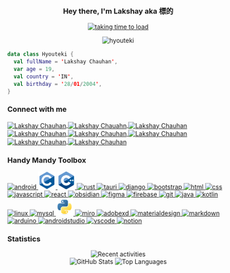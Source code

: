 <h3 align="center"> Hey there, I'm Lakshay aka 標的 </h3>

<p align="center">
<a href="https://github.com/Hyouteki" target="blank"> <img src="https://readme-typing-svg.herokuapp.com?color=7DF9FF&width=380&height=45&lines=Android+Developer;Manga+Enthusiast;Recreational+Programmer;Nice+To+Meet+You+🙃&style=bold&center=true" alt="taking time to load" /></a>
</p>

<p align="center"> <img src="https://komarev.com/ghpvc/?username=hyouteki&label=Profile%20views&color=301930&style=for-the-badge" alt="hyouteki" /> </p>

```kotlin
data class Hyouteki {
  val fullName = 'Lakshay Chauhan',
  var age = 19,
  val country = 'IN',
  val birthday = '28/01/2004',
}
```

### Connect with me

<a href="https://leetcode.com/lakshay21060/" target="blank">
<img align="center" src="https://raw.githubusercontent.com/rahuldkjain/github-profile-readme-generator/master/src/images/icons/Social/leet-code.svg" alt="Lakshay Chauhan" height="30" width="40" />
</a>
<a href="https://www.reddit.com/user/LuckyDGreat" target="blank">
<img align="center" src="https://cdn.icon-icons.com/icons2/673/PNG/512/reddit_icon-icons.com_60458.png" alt="Lakshay Chauahn" height="36" width="36" /> 
</a>
<a href="https://www.linkedin.com/in/hyouteki/" target="blank">
<img align="center" src="https://cdn-icons-png.flaticon.com/128/3128/3128329.png" alt="Lakshay Chauhan" height="36" width="36" />
</a>
<a href="https://www.instagram.com/mainlakshayhoon/" target="blank">
<img align="center" src="https://cdn.icon-icons.com/icons2/836/PNG/512/Instagram_icon-icons.com_66804.png" alt="Lakshay Chauhan" height="36" width="36" />
</a>
<a href="https://discord.gg/Nosferatu#0125" target="blank">
<img align="center" src="https://cdn.icon-icons.com/icons2/3132/PNG/512/discord_social_network_communication_interaction_message_icon_192260.png" alt="Lakshay Chauhan" height="40" width="38" />
</a>
<a href="https://hyouteki.github.io/" target="blank">
<img align="center" src="https://cdn.icon-icons.com/icons2/403/PNG/512/cloud_40534.png" alt="Lakshay Chauhan" height="40" width="38" />
</a>
<a href="https://www.youtube.com/@hyoutek1" target="blank">
<img align="center" src="https://cdn-icons-png.flaticon.com/128/889/889161.png" alt="Lakshay Chauhan" height="40" width="38" />
</a>
<a href="mailto:lakshay21060@iiitd.ac.in" target="blank">
<img align="center" src="https://cdn-icons-png.flaticon.com/128/732/732200.png" alt="Lakshay Chauhan" height="40" width="38" />
</a>

### Handy Mandy Toolbox
<p align="left"> 
<a href="https://developer.android.com" target="_blank" rel="noreferrer"> 
<img src="https://cdn.icon-icons.com/icons2/640/PNG/512/android-robot-figure-avatar-brand_icon-icons.com_59128.png" alt="android" width="40" height="40"/> 
</a>
<a href="https://www.cprogramming.com/" target="_blank" rel="noreferrer"> 
<img src="https://raw.githubusercontent.com/devicons/devicon/master/icons/c/c-original.svg" alt="c" width="40" height="40"/> 
</a>
<a href="https://www.w3schools.com/cpp/" target="_blank" rel="noreferrer"> 
<img src="https://raw.githubusercontent.com/devicons/devicon/master/icons/cplusplus/cplusplus-original.svg" alt="cplusplus" width="40" height="40"/> 
</a>
<a href="https://www.rust-lang.org/" target="_blank" rel="noreferrer"> 
<img src="https://cdn.icon-icons.com/icons2/2107/PNG/512/file_type_rust_icon_130185.png" alt="rust" width="40" height="40"/> 
</a>
<a href="https://tauri.app/" target="_blank" rel="noreferrer"> 
<img src="https://cdn.worldvectorlogo.com/logos/tauri-1.svg" alt="tauri" width="40" height="40"/> 
</a>
<a href="https://www.djangoproject.com/" target="_blank" rel="noreferrer"> 
<img src="https://icons-for-free.com/iconfiles/png/512/vscode+icons+type+django-1324451277244670707.png" alt="django" width="40" height="40"/> 
</a>
<a href="https://getbootstrap.com/" target="_blank" rel="noreferrer"> 
<img src="https://upload.vectorlogo.zone/logos/getbootstrap/images/987f8f6c-263a-47b1-a85d-853cfca215d9.svg" alt="bootstrap" width="40" height="40"/> 
</a>
<a href="https://htmlreference.io/" target="_blank" rel="noreferrer"> 
<img src="https://cdn.icon-icons.com/icons2/2107/PNG/512/file_type_html_icon_130541.png" alt="html" width="40" height="40"/> 
</a>
<a href="https://cssreference.io/" target="_blank" rel="noreferrer"> 
<img src="https://cdn.icon-icons.com/icons2/2107/PNG/512/file_type_css_icon_130661.png" alt="css" width="40" height="40"/> 
</a>
<a href="https://en.wikipedia.org/wiki/JavaScript" target="_blank" rel="noreferrer"> 
<img src="https://cdn.icon-icons.com/icons2/2108/PNG/512/javascript_icon_130900.png" alt="javascript" width="40" height="40"/> 
</a>
<a href="https://react.dev/" target="_blank" rel="noreferrer"> 
<img src="https://cdn.icon-icons.com/icons2/2415/PNG/512/react_original_logo_icon_146374.png" alt="react" width="40" height="40"/> 
</a>
<a href="https://obsidian.md/" target="_blank" rel="noreferrer"> 
<img src="https://github.com/gilbarbara/logos/blob/main/logos/obsidian-icon.svg" alt="obsidian" width="40" height="40"/> 
</a>
<a href="https://www.figma.com/" target="_blank" rel="noreferrer"> 
<img src="https://www.vectorlogo.zone/logos/figma/figma-icon.svg" alt="figma" width="40" height="40"/> 
</a>
<a href="https://firebase.google.com/" target="_blank" rel="noreferrer"> 
<img src="https://www.vectorlogo.zone/logos/firebase/firebase-icon.svg" alt="firebase" width="40" height="40"/> 
</a>
<a href="https://git-scm.com/" target="_blank" rel="noreferrer"> 
<img src="https://www.vectorlogo.zone/logos/git-scm/git-scm-icon.svg" alt="git" width="40" height="40"/> 
</a>
<a href="https://www.java.com" target="_blank" rel="noreferrer"> 
<img src="https://cdn-icons-png.flaticon.com/512/1387/1387539.png" alt="java" width="40" height="40"/> 
</a>
<a href="https://kotlinlang.org" target="_blank" rel="noreferrer"> 
<img src="https://cdn.icon-icons.com/icons2/2107/PNG/512/file_type_kotlin_icon_130487.png" alt="kotlin" width="40" height="40"/> 
</a>
<a href="https://www.linux.org/" target="_blank" rel="noreferrer"> 
<img src="https://cdn-icons-png.flaticon.com/512/546/546049.png" alt="linux" width="40" height="40"/> 
</a>
<a href="https://www.mysql.com/" target="_blank" rel="noreferrer"> 
<img src="https://cdn.icon-icons.com/icons2/1381/PNG/512/mysqlworkbench_93532.png" alt="mysql" width="40" height="40"/> 
</a>
<a href="https://www.python.org" target="_blank" rel="noreferrer"> 
<img src="https://raw.githubusercontent.com/devicons/devicon/master/icons/python/python-original.svg" alt="python" width="40" height="40"/>
</a>
<a href="https://miro.com" target="_blank" rel="noreferrer"> 
<img src="https://files.readme.io/17d4a23-miro-logo-color-square.png" alt="miro" width="40" height="40"/> 
</a>
<a href="https://helpx.adobe.com/in/support/xd.html" target="_blank" rel="noreferrer"> 
<img src="https://upload.wikimedia.org/wikipedia/commons/thumb/c/c2/Adobe_XD_CC_icon.svg/512px-Adobe_XD_CC_icon.svg.png?20210729021535" alt="adobexd" width="40" height="40"/> 
</a>
<a href="https://m3.material.io/" target="_blank" rel="noreferrer"> 
<img src="https://cdn.icon-icons.com/icons2/3053/PNG/512/material_palette_generator_macos_bigsur_icon_189469.png" alt="materialdesign" width="40" height="40"/> 
</a>
<a href="https://www.markdownguide.org/" target="_blank" rel="noreferrer"> 
<img src="https://cdn.icon-icons.com/icons2/2699/PNG/512/markdown_here_logo_icon_169967.png" alt="markdown" width="40" height="40"/>
</a>
<a href="https://www.arduino.cc/" target="_blank" rel="noreferrer">
<img src="https://cdn.worldvectorlogo.com/logos/arduino-1.svg" alt="arduino" width="40" height="40"/>
</a>
<a href="https://developer.android.com/studio?gclsrc=ds&gclsrc=ds" target="_blank" rel="noreferrer">
<img src="https://cdn.icon-icons.com/icons2/3053/PNG/512/android_studio_alt_macos_bigsur_icon_190394.png" alt="androidstudio" width="40" height="40"/>
</a>
<a href="https://code.visualstudio.com/" target="_blank" rel="noreferrer">
<img src="https://cdn.icon-icons.com/icons2/2107/PNG/512/file_type_vscode_icon_130084.png" alt="vscode" width="40" height="40"/> 
</a>
<a href="https://code.visualstudio.com/" target="_blank" rel="noreferrer">
<img src="https://cdn.icon-icons.com/icons2/3685/PNG/512/notion_logo_icon_229291.png" alt="notion" width="40" height="40"/> 
</a>

### Statistics
<p align="center">
<img src ="https://github-readme-activity-graph.vercel.app/graph?username=Hyouteki&theme=tokyo-night&show_icons=true&size_weight=0.5&count_weight=0.5&bg_color=00000000&hide_border=true&text_color=C4DBE0&title_color=34E6F2&icon_color=34E6F2" alt="Recent activities" height="50%" width="auto"><br>
<img src ="https://github-readme-stats.vercel.app/api?username=hyouteki&show_icons=true&theme=tokyonight&bg_color=00000000&hide_border=true&text_color=C4DBE0&title_color=34E6F2&icon_color=34E6F2" alt="GitHub Stats" height="50%" width="auto">
<img src ="https://github-readme-stats.vercel.app/api/top-langs/?username=hyouteki&theme=tokyonight&layout=compact&size_weight=0.5&count_weight=0.5&bg_color=00000000&hide_border=true&text_color=C4DBE0&title_color=34E6F2&icon_color=34E6F2" alt="Top Languages" height="50%" width="auto"><br><br>
</p>
